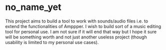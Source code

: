 # no_name_yet
This project aims to build a tool to work with sounds/audio files i.e. to extend the functionalities of Amppper. I wish to build sort of a music editing tool for personal use. I am not sure if it will end that way but I hope it sure will be something worth and not just another useless project (though usability is limited to my personal use cases).

